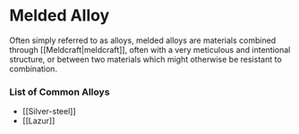 # Melded Alloy
Often simply referred to as alloys, melded alloys are materials combined through [[Meldcraft|meldcraft]], often with a very meticulous and intentional structure, or between two materials which might otherwise be resistant to combination. 

### List of Common Alloys
- [[Silver-steel]]
- [[Lazur]]
